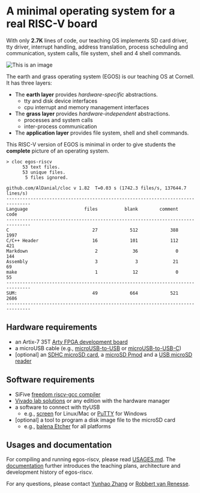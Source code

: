 # A minimal operating system for a real RISC-V board

With only **2.7K** lines of code, our teaching OS implements SD card driver, tty driver, interrupt handling, address translation, process scheduling and communication, system calls, file system, shell and 4 shell commands.

![This is an image](https://dolobyte.net/print/egos-riscv.jpg)

The earth and grass operating system (EGOS) is our teaching OS at Cornell. It has three layers: 

* The **earth layer** provides *hardware-specific* abstractions.
    * tty and disk device interfaces
    * cpu interrupt and memory management interfaces
* The **grass layer** provides *hardware-independent* abstractions.
    * processes and system calls
    * inter-process communication
* The **application layer** provides file system, shell and shell commands.

This RISC-V version of EGOS is minimal in order to give students the **complete** picture of an operating system.

```shell
> cloc egos-riscv
      53 text files.
      53 unique files.                              
       5 files ignored.

github.com/AlDanial/cloc v 1.82  T=0.03 s (1742.3 files/s, 137644.7 lines/s)
-------------------------------------------------------------------------------
Language                     files          blank        comment           code
-------------------------------------------------------------------------------
C                               27            512            388           1997
C/C++ Header                    16            101            112            421
Markdown                         2             36              0            144
Assembly                         3              3             21             69
make                             1             12              0             55
-------------------------------------------------------------------------------
SUM:                            49            664            521           2686
-------------------------------------------------------------------------------
```

## Hardware requirements
* an Artix-7 35T [Arty FPGA development board](https://digilent.com/shop/arty-a7-artix-7-fpga-development-board/)
* a microUSB cable (e.g., [microUSB-to-USB](https://www.amazon.com/CableCreation-Charging-Shielded-Charger-Compatible/dp/B07CKXQ9NB?ref_=ast_sto_dp&th=1&psc=1) or [microUSB-to-USB-C](https://www.amazon.com/dp/B0744BKDRD?psc=1&ref=ppx_yo2_dt_b_product_details))
* [optional] an [SDHC microSD card](https://www.amazon.com/dp/B073K14CVB?ref=ppx_yo2_dt_b_product_details&th=1), a [microSD Pmod](https://digilent.com/reference/pmod/pmodmicrosd/start?redirect=1) and a [USB microSD reader](https://www.amazon.com/dp/B07G5JV2B5?psc=1&ref=ppx_yo2_dt_b_product_details)

## Software requirements
* SiFive [freedom riscv-gcc compiler](https://github.com/sifive/freedom-tools/releases/tag/v2020.04.0-Toolchain.Only)
* [Vivado lab solutions](https://www.xilinx.com/support/download.html) or any edition with the hardware manager
* a software to connect with ttyUSB
    * e.g., [screen](https://linux.die.net/man/1/screen) for Linux/Mac or [PuTTY](https://www.putty.org/) for Windows
* [optional] a tool to program a disk image file to the microSD card 
    * e.g., [balena Etcher](https://www.balena.io/etcher/) for all platforms

## Usages and documentation

For compiling and running egos-riscv, please read [USAGES.md](USAGES.md). 
The [documentation](../../../documentation) further introduces the teaching plans, architecture and development history of egos-riscv.

For any questions, please contact [Yunhao Zhang](https://dolobyte.net/) or [Robbert van Renesse](https://www.cs.cornell.edu/home/rvr/).
